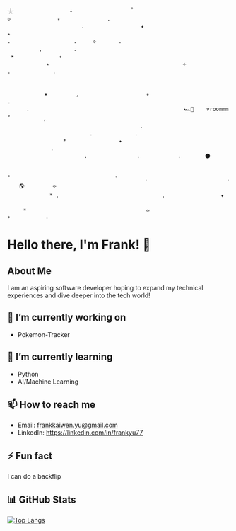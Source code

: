 ```
𓇼　　　　　　　　　　 ✦ 　　　　   　 　　　˚　　　　　　　　　　　　　　⟣　　　　　　   　⭒　　　　　　　　　.
　　　　　　　　　　　　　　. 　　 　　　　　　　 ✦ 　　　　　　　　　　 　 ‍ ‍ ‍ ‍ 　　　　 　　　　　　　⭒　　
.　　　　　　　　　　　　.　　　⟣  　　　.　　　　　　　　　
　　　　　　,　　　　　　.　　　　　　    　　　　 　　　　　　　　　　　　　　　　　　 ☀️ 　　　　　　　　✦　
　　　　    　⭒      　　　　        　　　　　　　　　　　　　⟣ 　　　　　　　　　　.　　　　　　　　. 　　　　
　　　　　　　　　　　       　   　　　　 　　　　　　　　　　　　　　　　       　   　　　　　　　　　　　 
      　    ✦ 　   　　,　　　　　  　　　　 　　⭒　　　 ‍ ‍ ‍ ‍ 　 　　　　　　　.　　　　　 　　
 　　　.　　　　　　　　　　　　 　        　　　　　　　　　　　🏎️💨    vroommm　　　　　　　　˚　　　 　 　,　　　　　　　　　
 　　       　    　　　　　　　　　　　　　　　.　　　  　　    　　　　　 　　　　　.　　　　　　　　.　　　　
 　　　　　　　　　　* 　　   　　　　　 ✦ 　　　　　　　         　        　　　　 　　 　　 　　　　　.　　　
 　　　　　　　　　　　　　　.　　　　　    　　. 　 　　　　　.　　　　 🌑 　　　　　   　　　　　　　　　
　˚　　　　　　　　　　　　　　　　　　　　ﾟ　　　　　.　　　　　　　　　　　　　　　. 　　 　 🌎 ‍  ‍ ‍ ‍ ‍ ‍ ‍ ⟣　 　　　　　　
　　　　　　　　* .　　　　　 　　　　　　　　　　　　　　.　　　　　　　　　　 ✦ 　　　　   　 　　　　　　　　　　
　　　*　　　　　　   　　　　　　　　　　　　　　　⟣　　　　　　　　　　                       ✦           .
```
    
# Hello there, I'm Frank! 👋

## About Me

I am an aspiring software developer hoping to expand my technical experiences and dive deeper into the tech world!

## 🔭 I’m currently working on

- Pokemon-Tracker

## 🌱 I’m currently learning

- Python
- AI/Machine Learning
<!--
## 👯 I’m looking to collaborate on

- [Open source project 1]
- [Hackathon/Event 2]

## 💬 Ask me about

- [Any topic you're knowledgeable about]
-->
## 📫 How to reach me

- Email: frankkaiwen.yu@gmail.com
- LinkedIn: https://linkedin.com/in/frankyu77

## ⚡ Fun fact

I can do a backflip

## 📊 GitHub Stats

[![Top Langs](https://github-readme-stats.vercel.app/api/top-langs/?username=frankyu77&layout=compact)](https://github.com/frankyu77/github-readme-stats)

<!--![Your GitHub stats](https://github-readme-stats.vercel.app/api?username=frankyu77&show_icons=true&theme=radical)-->



<!--
**frankyu77/frankyu77** is a ✨ _special_ ✨ repository because its `README.md` (this file) appears on your GitHub profile.

Here are some ideas to get you started:

- 🔭 I’m currently working on ...
- 🌱 I’m currently learning ...
- 👯 I’m looking to collaborate on ...
- 🤔 I’m looking for help with ...
- 💬 Ask me about ...
- 📫 How to reach me: ...
- 😄 Pronouns: ...
- ⚡ Fun fact: ...
-->
